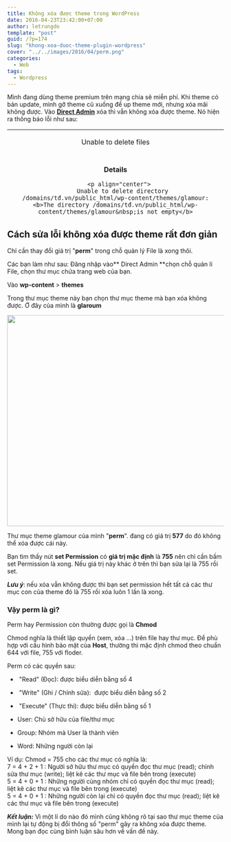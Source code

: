 ```yaml
---
title: Không xóa được theme trong WordPress
date: 2016-04-23T23:42:00+07:00
author: letrungdo
template: "post"
guid: /?p=174
slug: "khong-xoa-duoc-theme-plugin-wordpress"
cover: "../../images/2016/04/perm.png"
categories:
  - Web
tags:
  - Wordpress
---
```

Mình&nbsp;đang dùng theme premium trên mạng chia sẽ miễn phí. Khi theme có bản update, mình gỡ theme cũ xuống để up&nbsp;theme mới, nhưng xóa mãi không được.&nbsp;Vào <a href="https://en.wikipedia.org/wiki/DirectAdmin" target="_blank" rel="noopener"><strong>Direct Admin</strong></a>&nbsp;xóa thì&nbsp;vẫn không xóa được theme. Nó hiện ra thông báo lỗi như sau:

<table style="height: 201px;" width="823" cellspacing="0" cellpadding="5">
  <tr>
    <td align="center" valign="middle">
      <p align="center">
        Unable to delete files
      </p>
    </td>
  </tr>
  
  <tr>
    <td align="center" valign="middle" height="1">
    </td>
  </tr>
  
  <tr>
    <td align="center" valign="top">
      <p align="center">
        <b>Details</b>
      </p>
      
      <p align="center">
        Unable to delete directory /domains/tđ.vn/public_html/wp-content/themes/glamour: <b>The directory /domains/tđ.vn/public_html/wp-content/themes/glamour&nbsp;is not empty</b>
      </p>
    </td>
  </tr>
</table>

## Cách sửa lỗi không xóa được theme rất đơn giản

Chỉ cần thay đổi giá trị "**perm**" trong chỗ quản lý File là xong thôi.

Các bạn làm như sau: Đăng nhập vào**&nbsp;Direct Admin&nbsp;**chọn chỗ quản lí File,&nbsp;chọn thư mục chứa trang web của bạn.

Vào **wp-content** > **themes**

Trong thư mục theme này bạn chọn thư mục theme mà bạn xóa không được. Ở đây của mình là **glaroum**

<img class="aligncenter size-full wp-image-2076" src="/media/2016/04/perm.png" alt="" width="780" height="490" srcset="/media/2016/04/perm.png 780w, /media/2016/04/perm-768x482.png 768w" sizes="(max-width: 780px) 100vw, 780px" /> 

Thư mục theme glamour của mình "**perm**". đang có giá trị **577** do đó không thể xóa được cái này.

Bạn tìm thấy nút&nbsp;**set Permission** có **giá trị mặc định** là **755** nên chỉ cần bấm set Permission là xong. Nếu giá trị này khác ở trên thì bạn sửa lại là 755 rồi set.

_**Lưu ý**_: nếu xóa vẫn không được thì bạn set permission hết tất cả các thư mục con của theme đó là 755 rồi xóa luôn 1 lần là xong.

### Vậy perm là gì?

Perm hay Permission&nbsp;còn thường được gọi là **Chmod**

Chmod&nbsp;nghĩa là thiết lập quyền (xem, xóa …) trên file hay thư mục. Để phù hợp với cấu hình bảo mật của **Host**, thường thì mặc định&nbsp;chmod theo chuẩn 644 với file, 755 với floder.

Perm&nbsp;có&nbsp;các quyền sau:

- &nbsp;"Read" (Đọc): được biểu diễn bằng số 4  
- &nbsp;"Write" (Ghi / Chỉnh sửa): &nbsp;được biểu diễn bằng số 2  
- &nbsp;"Execute" (Thực thi): được biểu diễn bằng số 1

- User: Chủ sở hữu của file/thư mục  
- Group: Nhóm mà User&nbsp;là thành viên  
- Word: Những người còn lại

Ví dụ:&nbsp;Chmod = 755 cho các thư mục có nghĩa là:  
7 = 4 + 2 + 1 : Người sở hữu thư mục có quyền đọc thư mục (read); chỉnh sửa thư mục (write); liệt kê các thư mục và file bên trong (execute)  
5 = 4 + 0 + 1 : Những người cùng nhóm chỉ có quyền đọc thư mục (read); liệt kê các thư mục và file bên trong (execute)  
5 = 4 + 0 + 1 : Những người còn lại chỉ có quyền đọc thư mục (read); liệt kê các thư mục và file bên trong (execute)

_**Kết luận:**_ Vì một lí do nào đó mình cũng không rõ tại sao thư mục theme của mình lại tự động bị đổi thông số "perm" gây ra&nbsp;không xóa được theme. Mong bạn đọc cùng bình luận sâu hơn về vấn đề này.